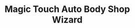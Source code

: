 ---
title: "Magic Touch Auto Body Shop Wizard"
url: /miami/magic-touch-auto-body-shop-wizard/
shop: Autowerkstatt
---
